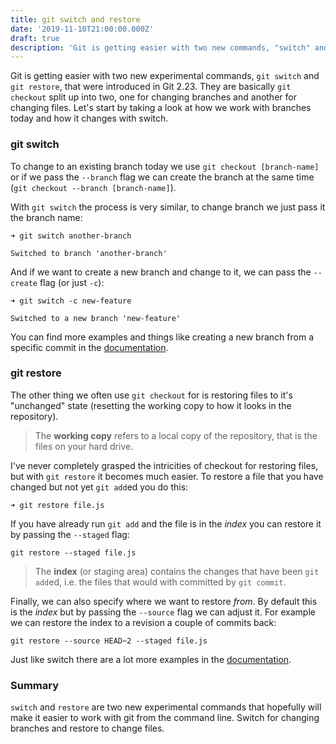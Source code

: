 ```yaml
---
title: git switch and restore
date: '2019-11-10T21:00:00.000Z'
draft: true
description: 'Git is getting easier with two new commands, "switch" and "restore".'
---
```


Git is getting easier with two new experimental commands, `git switch` and `git restore`, that were introduced in Git 2.23. They are basically `git checkout` split up into two, one for changing branches and another for changing files. Let's start by taking a look at how we work with branches today and how it changes with switch.

### git switch

To change to an existing branch today we use `git checkout [branch-name]` or if we pass the `--branch` flag we can create the branch at the same time (`git checkout --branch [branch-name]`).

With `git switch` the process is very similar, to change branch we just pass it the branch name:

```shell
➜ git switch another-branch

Switched to branch 'another-branch'
```

And if we want to create a new branch and change to it, we can pass the `--create` flag (or just `-c`):

```shell
➜ git switch -c new-feature

Switched to a new branch 'new-feature'
```

You can find more examples and things like creating a new branch from a specific commit in the [documentation](https://git-scm.com/docs/git-switch).

### git restore

The other thing we often use `git checkout` for is restoring files to it's "unchanged" state (resetting the working copy to how it looks in the repository).

> The **working copy** refers to a local copy of the repository, that is the files on your hard drive.

I've never completely grasped the intricities of checkout for restoring files, but with `git restore` it becomes much easier. To restore a file that you have changed but not yet `git add`ed you do this:

```shell
➜ git restore file.js
```

If you have already run `git add` and the file is in the _index_ you can restore it by passing the `--staged` flag:

```shell
git restore --staged file.js
```

> The **index** (or staging area) contains the changes that have been `git add`ed, i.e. the files that would with committed by `git commit`.

Finally, we can also specify where we want to restore _from_. By default this is the _index_ but by passing the `--source` flag we can adjust it. For example we can restore the index to a revision a couple of commits back:

```shell
git restore --source HEAD~2 --staged file.js
```

Just like switch there are a lot more examples in the [documentation](https://git-scm.com/docs/git-restore).

### Summary

`switch` and `restore` are two new experimental commands that hopefully will make it easier to work with git from the command line. Switch for changing branches and restore to change files.
